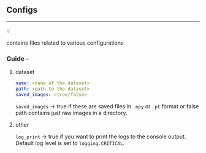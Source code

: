 ## Configs

---

<aside>
💡

contains files related to various configurations

</aside>

### Guide -

1. dataset
    
    ```yaml
    name: <name of the dataset>
    path: <path to the dataset>
    saved_images: <true/false>
    ```

    
    `saved_images` → true if these are saved files in `.npy` or `.pt` format or  false path contains just raw images in a directory.

4. other

    `log_print` → true if you want to print the logs to the console output. Default log level is set to `logging.CRITICAL`.